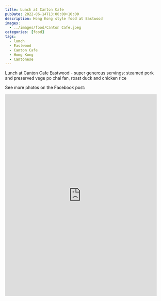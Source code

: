 ```yaml
---
title: Lunch at Canton Cafe
pubDate: 2022-06-14T13:00:00+10:00
description: Hong Kong style food at Eastwood
images:
  - ../images/food/Canton Cafe.jpeg
categories: [food]
tags:
  - lunch
  - Eastwood
  - Canton Cafe
  - Hong Kong
  - Cantonese
---
```


Lunch at Canton Cafe Eastwood - super generous servings: steamed pork and preserved vege po chai fan, roast duck and chicken rice

See more photos on the Facebook post:

<iframe src="https://www.facebook.com/plugins/post.php?href=https%3A%2F%2Fwww.facebook.com%2Fchris1.tham%2Fposts%2Fpfbid033LDgEm5jZv5SBSwr5XKKJ3ADkVPw7KVe6jdrVihjX7Fc2excg7M9w4nw58g6YiDfl&show_text=true&width=500" width="500" height="665" style="border:none;overflow:hidden" scrolling="no" frameborder="0" allowfullscreen="true" allow="autoplay; clipboard-write; encrypted-media; picture-in-picture; web-share"></iframe>
